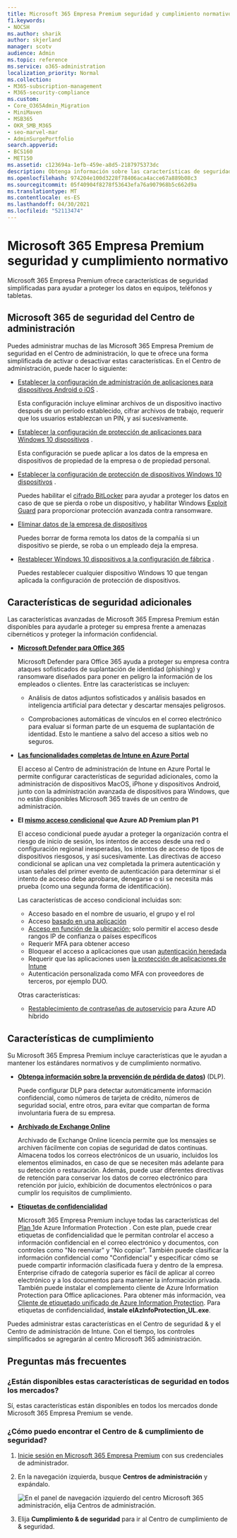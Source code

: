 ```yaml
---
title: Microsoft 365 Empresa Premium seguridad y cumplimiento normativo
f1.keywords:
- NOCSH
ms.author: sharik
author: skjerland
manager: scotv
audience: Admin
ms.topic: reference
ms.service: o365-administration
localization_priority: Normal
ms.collection:
- M365-subscription-management
- M365-security-compliance
ms.custom:
- Core_O365Admin_Migration
- MiniMaven
- MSB365
- OKR_SMB_M365
- seo-marvel-mar
- AdminSurgePortfolio
search.appverid:
- BCS160
- MET150
ms.assetid: c123694a-1efb-459e-a8d5-2187975373dc
description: Obtenga información sobre las características de seguridad que se incluyen Microsoft 365 Empresa Premium para ayudar a proteger sus datos en equipos, teléfonos y tabletas.
ms.openlocfilehash: 974204e100d3228f78406aca4acce67a889b08c3
ms.sourcegitcommit: 05f40904f8278f53643efa76a907968b5c662d9a
ms.translationtype: MT
ms.contentlocale: es-ES
ms.lasthandoff: 04/30/2021
ms.locfileid: "52113474"
---
```

# <a name="microsoft-365-business-premium-security-and-compliance-features"></a>Microsoft 365 Empresa Premium seguridad y cumplimiento normativo

Microsoft 365 Empresa Premium ofrece características de seguridad simplificadas para ayudar a proteger los datos en equipos, teléfonos y tabletas.
    
## <a name="microsoft-365-admin-center-security-features"></a>Microsoft 365 de seguridad del Centro de administración

Puedes administrar muchas de las Microsoft 365 Empresa Premium de seguridad en el Centro de administración, lo que te ofrece una forma simplificada de activar o desactivar estas características. En el Centro de administración, puede hacer lo siguiente:
  
- [Establecer la configuración de administración de aplicaciones para dispositivos Android o iOS](app-protection-settings-for-android-and-ios.md) . 
    
    Esta configuración incluye eliminar archivos de un dispositivo inactivo después de un período establecido, cifrar archivos de trabajo, requerir que los usuarios establezcan un PIN, y así sucesivamente.
    
- [Establecer la configuración de protección de aplicaciones para Windows 10 dispositivos](protection-settings-for-windows-10-devices.md) . 
    
    Esta configuración se puede aplicar a los datos de la empresa en dispositivos de propiedad de la empresa o de propiedad personal.
    
- [Establecer la configuración de protección de dispositivos Windows 10 dispositivos](protection-settings-for-windows-10-pcs.md) . 
    
    Puedes habilitar el [cifrado BitLocker](/windows/security/information-protection/bitlocker/bitlocker-frequently-asked-questions) para ayudar a proteger los datos en caso de que se pierda o robe un dispositivo, y habilitar Windows [Exploit Guard](/windows/security/threat-protection/microsoft-defender-atp/enable-exploit-protection) para proporcionar protección avanzada contra ransomware. 
    
- [Eliminar datos de la empresa de dispositivos](remove-company-data.md)
    
    Puedes borrar de forma remota los datos de la compañía si un dispositivo se pierde, se roba o un empleado deja la empresa.
    
- [Restablecer Windows 10 dispositivos a la configuración de fábrica](reset-devices-to-factory-settings.md) . 
    
    Puedes restablecer cualquier dispositivo Windows 10 que tengan aplicada la configuración de protección de dispositivos.
    
## <a name="additional-security-features"></a>Características de seguridad adicionales 

Las características avanzadas de Microsoft 365 Empresa Premium están disponibles para ayudarle a proteger su empresa frente a amenazas cibernéticos y proteger la información confidencial.
  
- **[Microsoft Defender para Office 365](../security/office-365-security/defender-for-office-365.md)**
    
    Microsoft Defender para Office 365 ayuda a proteger su empresa contra ataques sofisticados de suplantación de identidad (phishing) y ransomware diseñados para poner en peligro la información de los empleados o clientes. Entre las características se incluyen:
    
  - Análisis de datos adjuntos sofisticados y análisis basados en inteligencia artificial para detectar y descartar mensajes peligrosos.
    
  - Comprobaciones automáticas de vínculos en el correo electrónico para evaluar si forman parte de un esquema de suplantación de identidad. Esto le mantiene a salvo del acceso a sitios web no seguros.

- **[Las funcionalidades completas de Intune en Azure Portal](/mem/intune/fundamentals/what-is-intune)**
    
    El acceso al Centro de administración de Intune en Azure Portal le permite configurar características de seguridad adicionales, como la administración de dispositivos MacOS, iPhone y dispositivos Android, junto con la administración avanzada de dispositivos para Windows, que no están disponibles Microsoft 365 través de un centro de administración.
- **El [mismo acceso condicional](/azure/active-directory/conditional-access/overview) que Azure AD Premium plan P1**


    El acceso condicional puede ayudar a proteger la organización contra el riesgo de inicio de sesión, los intentos de acceso desde una red o configuración regional inesperadas, los intentos de acceso de tipos de dispositivos riesgosos, y así sucesivamente. Las directivas de acceso condicional se aplican una vez completada la primera autenticación y usan señales del primer evento de autenticación para determinar si el intento de acceso debe aprobarse, denegarse o si se necesita más prueba (como una segunda forma de identificación).

    Las características de acceso condicional incluidas son:

    - Acceso basado en el nombre de usuario, el grupo y el rol
    - Acceso [basado en una aplicación](/azure/active-directory/conditional-access/app-based-conditional-access) 
    - [Acceso en función de la ubicación;](/azure/active-directory/authentication/howto-registration-mfa-sspr-combined#conditional-access-policies-for-combined-registration)  solo permitir el acceso desde rangos IP de confianza o países específicos 
    - Requerir MFA para obtener acceso
    - Bloquear el acceso a aplicaciones que usan [autenticación heredada](/azure/active-directory/conditional-access/block-legacy-authentication)
    - Requerir que las aplicaciones usen [la protección de aplicaciones de Intune](/azure/active-directory/conditional-access/app-protection-based-conditional-access)
    - Autenticación personalizada como MFA con proveedores de terceros, por ejemplo DUO.
   
    Otras características:
    - [Restablecimiento de contraseñas de autoservicio](/azure/active-directory/authentication/concept-sspr-customization) para Azure AD híbrido
    
## <a name="compliance-features"></a>Características de cumplimiento

Su Microsoft 365 Empresa Premium incluye características que le ayudan a mantener los estándares normativos y de cumplimiento normativo.

- **[Obtenga información sobre la prevención de pérdida de datos](../compliance/dlp-learn-about-dlp.md))** (DLP). 
    
    Puede configurar DLP para detectar automáticamente información confidencial, como números de tarjeta de crédito, números de seguridad social, entre otros, para evitar que compartan de forma involuntaria fuera de su empresa.
    
- **[Archivado de Exchange Online](https://products.office.com/exchange/microsoft-exchange-online-archiving-email)**
    
    Archivado de Exchange Online licencia permite que los mensajes se archiven fácilmente con copias de seguridad de datos continuas. Almacena todos los correos electrónicos de un usuario, incluidos los elementos eliminados, en caso de que se necesiten más adelante para su detección o restauración. Además, puede usar diferentes directivas de retención para conservar los datos de correo electrónico para retención por juicio, exhibición de documentos electrónicos o para cumplir los requisitos de cumplimiento.
    
- **[Etiquetas de confidencialidad](../compliance/sensitivity-labels.md)**

   Microsoft 365 Empresa Premium incluye todas las características del [Plan 1](https://go.microsoft.com/fwlink/p/?linkid=871407)de Azure Information Protection . Con este plan,  puede crear etiquetas de confidencialidad que le permitan controlar el acceso a información confidencial en el correo electrónico y documentos, con controles como "No reenviar" y "No copiar". También puede clasificar la información confidencial como "Confidencial" y especificar cómo se puede compartir información clasificada fuera y dentro de la empresa. Enterprise cifrado de categoría superior es fácil de aplicar al correo electrónico y a los documentos para mantener la información privada. También puede instalar el complemento cliente de Azure Information Protection para Office aplicaciones. Para obtener más información, vea [Cliente de etiquetado unificado de Azure Information Protection](/azure/information-protection/rms-client/unifiedlabelingclient-version-release-history). Para etiquetas de confidencialidad, **instale elAzInfoProtection_UL.exe**.

Puedes administrar estas características en el Centro de seguridad &amp; y el Centro de administración de Intune. Con el tiempo, los controles simplificados se agregarán al centro Microsoft 365 administración.
  
    
## <a name="faq"></a>Preguntas más frecuentes

 ### <a name="are-these-security-features-available-in-all-markets"></a>¿Están disponibles estas características de seguridad en todos los mercados?
  
Sí, estas características están disponibles en todos los mercados donde Microsoft 365 Empresa Premium se vende.
  
### <a name="how-do-i-find-the-security-amp-compliance-center"></a>¿Cómo puedo encontrar el Centro de &amp; cumplimiento de seguridad?
  
1. [Inicie sesión en Microsoft 365 Empresa Premium](https://portal.microsoft.com/) con sus credenciales de administrador. 
    
2. En la navegación izquierda, busque **Centros de administración** y expándalo. 
    
    ![En el panel de navegación izquierdo del centro Microsoft 365 administración, elija Centros de administración.](../media/fa4484f8-c637-45fd-a7bd-bdb3abfd6c03.png)
  
3. Elija **Cumplimiento &amp; de seguridad** para ir al Centro de cumplimiento de &amp; seguridad.
